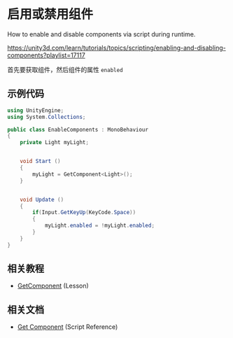 # 启用或禁用组件

How to enable and disable components via script during runtime.

https://unity3d.com/learn/tutorials/topics/scripting/enabling-and-disabling-components?playlist=17117


首先要获取组件，然后组件的属性 `enabled`

## 示例代码

```cs
using UnityEngine;
using System.Collections;

public class EnableComponents : MonoBehaviour
{
    private Light myLight;


    void Start ()
    {
        myLight = GetComponent<Light>();
    }


    void Update ()
    {
        if(Input.GetKeyUp(KeyCode.Space))
        {
            myLight.enabled = !myLight.enabled;
        }
    }
}
```

## 相关教程

* [GetComponent](https://unity3d.com/learn/tutorials/topics/scripting/getcomponent) (Lesson)

## 相关文档

* [Get Component](http://docs.unity3d.com/Documentation/ScriptReference/Component.GetComponent.html?_ga=1.154920561.838993178.1480250241) (Script Reference)

